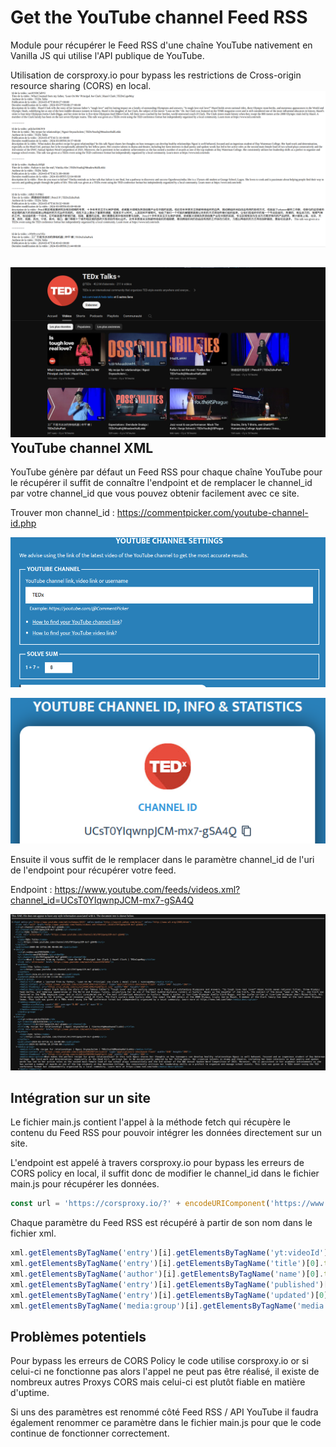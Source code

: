 # Get the YouTube channel Feed RSS
Module pour récupérer le Feed RSS d'une chaîne YouTube nativement en Vanilla JS qui utilise l'API publique de YouTube.

Utilisation de corsproxy.io pour bypass les restrictions de Cross-origin resource sharing (CORS) en local.![1](https://raw.githubusercontent.com/thisiskeanyvy/youtube-feed-rss-vanilla-js/main/demo/1.png)

## ![2](https://raw.githubusercontent.com/thisiskeanyvy/youtube-feed-rss-vanilla-js/main/demo/2.png)YouTube channel XML

YouTube génère par défaut un Feed RSS pour chaque chaîne YouTube pour le récupérer il suffit de connaître l'endpoint et de remplacer le channel_id par votre channel_id que vous pouvez obtenir facilement avec ce site.

Trouver mon channel_id : https://commentpicker.com/youtube-channel-id.php

![4](https://raw.githubusercontent.com/thisiskeanyvy/youtube-feed-rss-vanilla-js/main/demo/4.png)

![5](https://raw.githubusercontent.com/thisiskeanyvy/youtube-feed-rss-vanilla-js/main/demo/5.png)

Ensuite il vous suffit de le remplacer dans le paramètre channel_id de l'uri de l'endpoint pour récupérer votre feed.

Endpoint : https://www.youtube.com/feeds/videos.xml?channel_id=UCsT0YIqwnpJCM-mx7-gSA4Q

![3](https://raw.githubusercontent.com/thisiskeanyvy/youtube-feed-rss-vanilla-js/main/demo/3.png)

## Intégration sur un site

Le fichier main.js contient l'appel à la méthode fetch qui récupère le contenu du Feed RSS pour pouvoir intégrer les données directement sur un site.

L'endpoint est appelé à travers corsproxy.io pour bypass les erreurs de CORS policy en local, il suffit donc de modifier le channel_id dans le fichier main.js pour récupérer les données.

```javascript
const url = 'https://corsproxy.io/?' + encodeURIComponent('https://www.youtube.com/feeds/videos.xml?channel_id=UCsT0YIqwnpJCM-mx7-gSA4Q');
```

Chaque paramètre du Feed RSS est récupéré à partir de son nom dans le fichier xml.

```javascript
xml.getElementsByTagName('entry')[i].getElementsByTagName('yt:videoId')[0].textContent; //id de vidéo
xml.getElementsByTagName('entry')[i].getElementsByTagName('title')[0].textContent; //titre de vidéo
xml.getElementsByTagName('author')[i].getElementsByTagName('name')[0].textContent; //auteur de la vidéo
xml.getElementsByTagName('entry')[i].getElementsByTagName('published')[0].textContent; //date de publication de la vidéo
xml.getElementsByTagName('entry')[i].getElementsByTagName('updated')[0].textContent; //date de modification de la vidéo
xml.getElementsByTagName('media:group')[i].getElementsByTagName('media:description')[0].textContent; //description
```

## Problèmes potentiels

Pour bypass les erreurs de CORS Policy le code utilise corsproxy.io or si celui-ci ne fonctionne pas alors l'appel ne peut pas être réalisé, il existe de nombreux autres Proxys CORS mais celui-ci est plutôt fiable en matière d'uptime.

Si uns des paramètres est renommé côté Feed RSS / API YouTube il faudra également renommer ce paramètre dans le fichier main.js pour que le code continue de fonctionner correctement.
